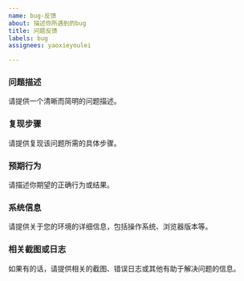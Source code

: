 ```yaml
---
name: bug-反馈
about: 描述你所遇到的bug
title: 问题反馈
labels: bug
assignees: yaoxieyoulei

---
```


### 问题描述
请提供一个清晰而简明的问题描述。

### 复现步骤
请提供复现该问题所需的具体步骤。

### 预期行为
请描述你期望的正确行为或结果。

### 系统信息
请提供关于您的环境的详细信息，包括操作系统、浏览器版本等。

### 相关截图或日志
如果有的话，请提供相关的截图、错误日志或其他有助于解决问题的信息。
